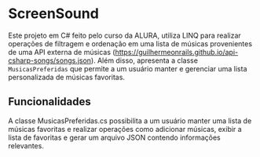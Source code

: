 # ScreenSound

Este projeto em C# feito pelo curso da ALURA, utiliza LINQ para realizar operações de filtragem e ordenação em uma lista de músicas provenientes de uma API externa de músicas (https://guilhermeonrails.github.io/api-csharp-songs/songs.json). 
Além disso, apresenta a classe `MusicasPreferidas` que permite a um usuário manter e gerenciar uma lista personalizada de músicas favoritas.

## Funcionalidades

A classe MusicasPreferidas.cs possibilita a um usuário manter uma lista de músicas favoritas e realizar operações como adicionar músicas, exibir a lista de favoritas e gerar um arquivo JSON contendo informações relevantes.
